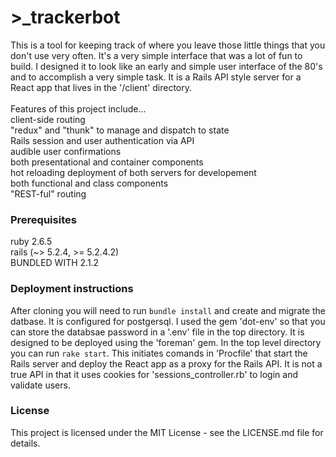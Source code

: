 # >_trackerbot

This is a tool for keeping track of where you leave those little things that you don't use very often. It's a very simple interface that was a lot of fun to build. I designed it to look like an early and simple user interface of the 80's and to accomplish a very simple task. It is a Rails API style server for a React app that lives in the '/client' directory.  
<br>
Features of this project include...<br>
client-side routing<br>
"redux" and "thunk" to manage and dispatch to state <br>
Rails session and user authentication via API<br>
audible user confirmations<br>
both presentational and container components<br>
hot reloading deployment of both servers for developement<br>
both functional and class components<br>
"REST-ful" routing

### Prerequisites
ruby 2.6.5
<br>rails (~> 5.2.4, >= 5.2.4.2)
<br>BUNDLED WITH 2.1.2

### Deployment instructions
After cloning you will need to run `bundle install` and create and migrate the datbase. It is configured for postgersql. I used the gem 'dot-env' so that you can store the databsae password in a '.env' file in the top directory. It is designed to be deployed using the 'foreman' gem. In the top level directory you can run `rake start`. This initiates comands in 'Procfile' that start the Rails server and deploy the React app as a proxy for the Rails API. It is not a true API in that it uses cookies for 'sessions_controller.rb' to login and validate users.

### License
This project is licensed under the MIT License - see the LICENSE.md file for details.

